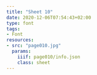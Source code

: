 ```yaml
---
title: "Sheet 10"
date: 2020-12-06T07:54:43+02:00
type: font
tags:
- Font
resources:
- src: "page010.jpg"
  params:
    iiif: page010/info.json
    class: sheet
---
```

